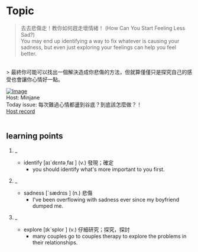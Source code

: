 # Topic

> 去去悲傷走！教你如何趕走壞情緒！ (How Can You Start Feeling Less Sad?) <br>
> You may end up identifying a way to fix whatever is causing your sadness, but even just exploring your feelings can help you feel better.
 <br>
> 最終你可能可以找出一個解決造成你悲傷的方法，但就算僅僅只是探究自己的感受也會讓你心情好一點。
 <br>

[![Image](https://cdn.voicetube.com/assets/thumbnails/x42THvq0gqM.jpg)](https://www.youtube.com/embed/x42THvq0gqM?rel=0&showinfo=0&cc_load_policy=0&controls=1&autoplay=1&iv_load_policy=3&playsinline=1&wmode=transparent&start=58&end=66&enablejsapi=1&origin=https://tw.voicetube.com&widgetid=1)<br>
Host: Minjane
<br>Today issue: 每次難過心情都盪到谷底？到底該怎麼做？！
<br>
[Host record](https://cdn.voicetube.com/everyday_records/4726/1603781552.mp3)
<br><br>
## learning points
1. _
	* identify  [aɪˋdɛntə͵faɪ ] (v.) 發現；確定
		- you should identify what's more important to you first.

2. _
	* sadness [ˋsædnɪs ] (n.) 悲傷
		- I've been overflowing with sadness ever since my boyfriend dumped me.

3. _
	* explore  [ɪkˋsplor ] (v.) 仔細研究；探究，探討
		- many couples go to couples therapy to explore the problems in their relationships.

